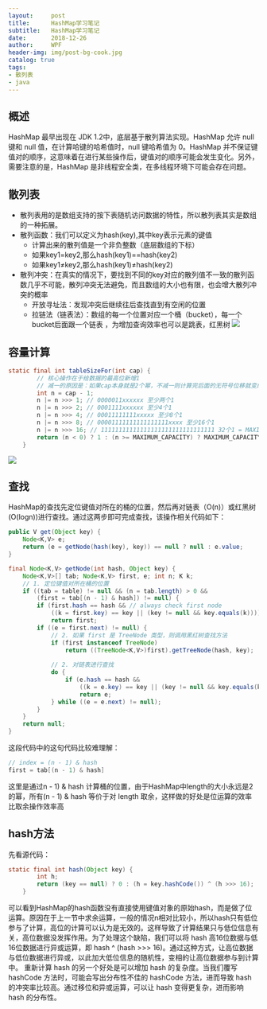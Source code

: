 ```yaml
---
layout:     post
title:      HashMap学习笔记
subtitle:   HashMap学习笔记
date:       2018-12-26
author:     WPF
header-img: img/post-bg-cook.jpg
catalog: true
tags:
- 散列表
- java
---
```


## 概述
HashMap 最早出现在 JDK 1.2中，底层基于散列算法实现。HashMap 允许 null 键和 null 值，在计算哈键的哈希值时，null 键哈希值为 0。HashMap 并不保证键值对的顺序，这意味着在进行某些操作后，键值对的顺序可能会发生变化。另外，需要注意的是，HashMap 是非线程安全类，在多线程环境下可能会存在问题。
## 散列表
- 散列表用的是数组支持的按下表随机访问数据的特性，所以散列表其实是数组的一种拓展。
- 散列函数：我们可以定义为hash(key),其中key表示元素的键值
    - 计算出来的散列值是一个非负整数（底层数组的下标）
    - 如果key1=key2,那么hash(key1)==hash(key2)
    - 如果key1≠key2,那么hash(key1)≠hash(key2)
- 散列冲突：在真实的情况下，要找到不同的key对应的散列值不一致的散列函数几乎不可能，散列冲突无法避免，而且数组的大小也有限，也会增大散列冲突的概率
    - 开放寻址法：发现冲突后继续往后查找直到有空闲的位置
    - 拉链法（链表法）：数组的每一个位置对应一个桶（bucket），每一个bucket后面跟一个链表 ，为增加查询效率也可以是跳表，红黑树
![](https://segmentfault.com/img/remote/1460000012926727?w=1598&h=752)

## 容量计算
```java
static final int tableSizeFor(int cap) {
        // 核心操作在于给数据的最高位新增1
        // 减一的原因是：如果cap本身就是2个幂，不减一则计算完后面的无符号位移就变成cap的两倍了。
        int n = cap - 1;
        n |= n >>> 1; // 0000011xxxxxx 至少两个1
        n |= n >>> 2; // 0001111xxxxxx 至少4个1
        n |= n >>> 4; // 00011111111xxxxx 至少8个1
        n |= n >>> 8; // 00001111111111111111xxxx 至少16个1
        n |= n >>> 16; // 11111111111111111111111111111111 32个1 = MAXIMUM_CAPACITY
        return (n < 0) ? 1 : (n >= MAXIMUM_CAPACITY) ? MAXIMUM_CAPACITY : n + 1;
    }
```
![](https://segmentfault.com/img/remote/1460000012926728?w=1600&h=994)
    
## 查找
HashMap的查找先定位键值对所在的桶的位置，然后再对链表（O(n)）或红黑树(O(logn))进行查找。通过这两步即可完成查找，该操作相关代码如下：

```java
public V get(Object key) {
    Node<K,V> e;
    return (e = getNode(hash(key), key)) == null ? null : e.value;
}

final Node<K,V> getNode(int hash, Object key) {
    Node<K,V>[] tab; Node<K,V> first, e; int n; K k;
    // 1. 定位键值对所在桶的位置
    if ((tab = table) != null && (n = tab.length) > 0 &&
        (first = tab[(n - 1) & hash]) != null) {
        if (first.hash == hash && // always check first node
            ((k = first.key) == key || (key != null && key.equals(k))))
            return first;
        if ((e = first.next) != null) {
            // 2. 如果 first 是 TreeNode 类型，则调用黑红树查找方法
            if (first instanceof TreeNode)
                return ((TreeNode<K,V>)first).getTreeNode(hash, key);
                
            // 2. 对链表进行查找
            do {
                if (e.hash == hash &&
                    ((k = e.key) == key || (key != null && key.equals(k))))
                    return e;
            } while ((e = e.next) != null);
        }
    }
    return null;
}
```
这段代码中的这句代码比较难理解：

```java
// index = (n - 1) & hash
first = tab[(n - 1) & hash]
```
这里是通过n - 1) & hash 计算桶的位置，由于HashMap中length的大小永远是2的幂，所有(n - 1) & hash 等价于对 length 取余，这样做的好处是位运算的效率比取余操作效率高

## hash方法
先看源代码：

```java 
static final int hash(Object key) {
        int h;
        return (key == null) ? 0 : (h = key.hashCode()) ^ (h >>> 16);
    }
```
可以看到HashMap的hash函数没有直接使用键值对象的原始hash，而是做了位运算。原因在于上一节中求余运算，一般的情况n相对比较小，所以hash只有低位参与了计算，高位的计算可以认为是无效的。这样导致了计算结果只与低位信息有关，高位数据没发挥作用。为了处理这个缺陷，我们可以将 hash 高16位数据与低16位数据进行异或运算，即 hash ^ (hash >>> 16)。通过这种方式，让高位数据与低位数据进行异或，以此加大低位信息的随机性，变相的让高位数据参与到计算中。
重新计算 hash 的另一个好处是可以增加 hash 的复杂度。当我们覆写 hashCode 方法时，可能会写出分布性不佳的 hashCode 方法，进而导致 hash 的冲突率比较高。通过移位和异或运算，可以让 hash 变得更复杂，进而影响 hash 的分布性。



